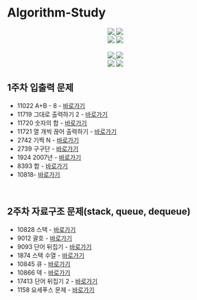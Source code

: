 # Algorithm-Study
<div align="center">
    <a href="https://github.com/limjongheok" align="center">
      <img src=https://img.shields.io/badge/LimJongheok-BCE55C?style=flat-square/>
    </a>
    <a href="https://github.com/hyokyung918" align="center">
      <img src=https://img.shields.io/badge/SeongHyokyung-FFFF6C?style=flat-square/>
    </a>
</div>
<div align="center">
    <img  src="http://mazassumnida.wtf/api/v2/generate_badge?boj=lklim79">
    <img  src="http://mazassumnida.wtf/api/v2/generate_badge?boj=rosa0000918">
</div>
<br>
<div align="center">
    <a href="https://github.com/sillilllib" align="center">
      <img src=https://img.shields.io/badge/ParkSubeen-e67c7c?style=flat-square/>
    </a>
    <a href="https://github.com/jihye8744" align="center">
      <img src=https://img.shields.io/badge/LeeJihye-3162C7?style=flat-square/>
    </a>
</div>
<div align="center">
    <img  src="http://mazassumnida.wtf/api/v2/generate_badge?boj=sillilllib">
    <img  src="http://mazassumnida.wtf/api/v2/generate_badge?boj=jihye8744">
</div>

## 1주차 입출력 문제 
- 11022 A+B - 8 - <a href="https://www.acmicpc.net/problem/11022">바로가기</a>
- 11719 그대로 출력하기 2 - <a href="https://www.acmicpc.net/problem/11719">바로가기</a>
- 11720 숫자의 합 - <a href="https://www.acmicpc.net/problem/11720">바로가기</a>
- 11721 열 개씩 끊어 출력하기 - <a href="https://www.acmicpc.net/problem/11721">바로가기</a>
- 2742 기찍 N - <a href="https://www.acmicpc.net/problem/2742">바로가기</a>
- 2739 구구단 - <a href="https://www.acmicpc.net/problem/2739">바로가기</a>
- 1924 2007년 - <a href="https://www.acmicpc.net/problem/1924">바로가기</a>
- 8393 합 - <a href="https://www.acmicpc.net/problem/8393">바로가기</a>
- 10818- <a href="https://www.acmicpc.net/problem/10818">바로가기</a>

<br/>

## 2주차 자료구조 문제(stack, queue, dequeue) 
- 10828  스택 - <a href="https://www.acmicpc.net/problem/10828">바로가기</a>
- 9012 괄호 - <a href="https://www.acmicpc.net/problem/9012">바로가기</a>
- 9093 단어 뒤집기 - <a href="https://www.acmicpc.net/problem/9093">바로가기</a>
- 1874 스택 수열 - <a href="https://www.acmicpc.net/problem/1874">바로가기</a>
- 10845 큐 - <a href="https://www.acmicpc.net/problem/10845">바로가기</a>
- 10866 덱 - <a href="https://www.acmicpc.net/problem/10866">바로가기</a>
- 17413 단어 뒤집기 2 - <a href="https://www.acmicpc.net/problem/17413">바로가기</a>
- 1158 요세푸스 문제 - <a href="https://www.acmicpc.net/problem/1158">바로가기</a>

